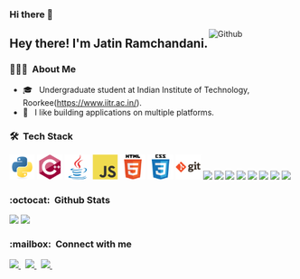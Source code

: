 ### Hi there 👋



<img width="30%" align="right" alt="Github" src="https://user-images.githubusercontent.com/48678280/88862734-4903af80-d201-11ea-968b-9c939d88a37c.gif" />
<h2> Hey there! I'm Jatin Ramchandani.</h2>

<h3> 👨🏻‍💻 &nbsp;About Me </h3> 

- 🎓 &nbsp; Undergraduate student at Indian Institute of Technology, Roorkee(https://www.iitr.ac.in/).
- 🌱 &nbsp; I like building applications on multiple platforms.

<h3> 🛠 &nbsp;Tech Stack</h3>
<p align= "left">

<!-- Python -->
<img width="45" src="https://raw.githubusercontent.com/devicons/devicon/master/icons/python/python-original.svg">
<!-- C++ -->
<img width="45" src="https://raw.githubusercontent.com/devicons/devicon/master/icons/cplusplus/cplusplus-original.svg">
<!-- Java -->
<img width="45" src="https://raw.githubusercontent.com/devicons/devicon/master/icons/java/java-original.svg">
<!-- Javascript -->
<img width="45" src="https://raw.githubusercontent.com/devicons/devicon/master/icons/javascript/javascript-original.svg">
<!-- HTML5 -->
<img width="45" src="https://raw.githubusercontent.com/devicons/devicon/master/icons/html5/html5-original-wordmark.svg">
<!-- CSS3 -->
<img width="45" src="https://raw.githubusercontent.com/devicons/devicon/master/icons/css3/css3-original-wordmark.svg">
<!-- Git -->
<img width="45" src="https://raw.githubusercontent.com/devicons/devicon/master/icons/git/git-original-wordmark.svg">
<!-- VSCode -->
<img width="45" src="https://www.vectorlogo.zone/logos/visualstudio_code/visualstudio_code-icon.svg">
  
<img width="45" src="https://www.vectorlogo.zone/logos/android/android-icon.svg">
<img width="45" src="https://www.vectorlogo.zone/logos/flutterio/flutterio-icon.svg">
<img width="45" src="https://www.vectorlogo.zone/logos/socketio/socketio-icon.svg">
<img width="45" src="https://www.vectorlogo.zone/logos/nodejs/nodejs-ar21.svg">
<img width="45" src="https://www.vectorlogo.zone/logos/mongodb/mongodb-icon.svg">
<img width="45" src="https://www.vectorlogo.zone/logos/djangoproject/djangoproject-icon.svg">
<img width="45" src="https://www.vectorlogo.zone/logos/firebase/firebase-icon.svg">

<h3>:octocat: &nbsp;Github Stats</h3>
<img height="180em" src="https://github-readme-stats.vercel.app/api?username=JatinRamchandani&include_all_commits=true&theme=gotham"/>

<img height="180em" src="https://github-readme-stats.vercel.app/api/top-langs/?username=JatinRamchandani&layout=compact&&theme=gotham" />

<h3>:mailbox: &nbsp;Connect with me</h3>

<a href="https://in.linkedin.com/in/jatin-ramchandani-09a6361a0" > <img width= "45" src="https://www.vectorlogo.zone/logos/linkedin/linkedin-tile.svg"> </a> &nbsp;
<a href="https://twitter.com/Jatin_Rcd" > <img width= "45" src="https://www.vectorlogo.zone/logos/twitter/twitter-tile.svg"> </a> &nbsp;
<a href="https://www.instagram.com/jatrcd_/" > <img width= "45" src="https://www.vectorlogo.zone/logos/instagram/instagram-icon.svg"> </a> &nbsp;

